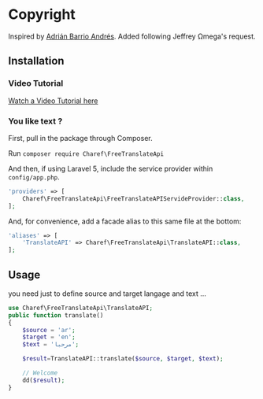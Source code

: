 # Copyright
Inspired by [Adrián Barrio Andrés](https://github.com/statickidz). Added following Jeffrey Ωmega's request.

## Installation

### Video Tutorial

[Watch a Video Tutorial here](https://www.youtube.com/watch?v=GXMLd7F9o94)

### You like text ?

First, pull in the package through Composer.

Run `composer require Charef\FreeTranslateApi`

And then, if using Laravel 5, include the service provider within `config/app.php`.

```php
'providers' => [
    Charef\FreeTranslateApi\FreeTranslateAPIServideProvider::class,
];
```

And, for convenience, add a facade alias to this same file at the bottom:

```php
'aliases' => [
    'TranslateAPI' => Charef\FreeTranslateApi\TranslateAPI::class,
];
```

## Usage

you need just to define source and target langage and text ...

```php
use Charef\FreeTranslateApi\TranslateAPI;
public function translate()
{
    $source = 'ar';
    $target = 'en';
    $text = 'مرحبا';

    $result=TranslateAPI::translate($source, $target, $text);

    // Welcome
    dd($result);
}
```
